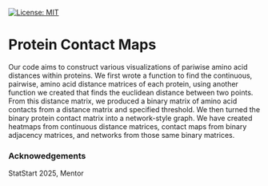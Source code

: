 [![License: MIT](https://img.shields.io/badge/License-MIT-yellow.svg)](https://opensource.org/licenses/MIT)

# Protein Contact Maps
Our code aims to construct various visualizations of pariwise amino acid distances within proteins.
We first wrote a function to find the continuous, pairwise, amino acid distance matrices of each protein, using another function we created that finds the euclidean distance between two points.
From this distance matrix, we produced a binary matrix of amino acid contacts from a distance matrix and specified threshold.
We then turned the binary protein contact matrix into a network-style graph.
We have created heatmaps from continuous distance matrices, contact maps from binary adjacency matrices, and networks from those same binary matrices. 

### Acknowedgements
StatStart 2025, Mentor 